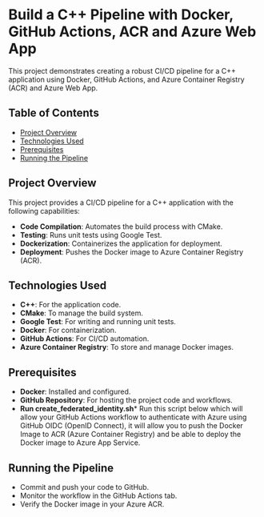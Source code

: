 # Build a C++ Pipeline with Docker, GitHub Actions, ACR and Azure Web App

This project demonstrates creating a robust CI/CD pipeline for a C++ application using Docker, GitHub Actions, and Azure Container Registry (ACR) and Azure Web App.

## Table of Contents

- [Project Overview](#project-overview)
- [Technologies Used](#technologies-used)
- [Prerequisites](#prerequisites)
- [Running the Pipeline](#running-the-pipeline)

## Project Overview

This project provides a CI/CD pipeline for a C++ application with the following capabilities:
- **Code Compilation**: Automates the build process with CMake.
- **Testing**: Runs unit tests using Google Test.
- **Dockerization**: Containerizes the application for deployment.
- **Deployment**: Pushes the Docker image to Azure Container Registry (ACR).

## Technologies Used

- **C++**: For the application code.
- **CMake**: To manage the build system.
- **Google Test**: For writing and running unit tests.
- **Docker**: For containerization.
- **GitHub Actions**: For CI/CD automation.
- **Azure Container Registry**: To store and manage Docker images.

## Prerequisites

- **Docker**: Installed and configured.
- **GitHub Repository**: For hosting the project code and workflows.
- **Run create_federated_identity.sh*** Run this script below which will allow your GitHub Actions workflow to authenticate with Azure using GitHub OIDC (OpenID Connect), it will allow you to push the Docker Image to ACR (Azure Container Registry) and be able to deploy the Docker image to Azure App Service.

## Running the Pipeline
- Commit and push your code to GitHub.
- Monitor the workflow in the GitHub Actions tab.
- Verify the Docker image in your Azure ACR.
